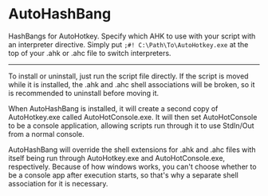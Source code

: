 # AutoHashBang
HashBangs for AutoHotkey.
Specify which AHK to use with your script with an interpreter directive. Simply put `;#! C:\Path\To\AutoHotkey.exe` at the top of your .ahk or .ahc file to switch interpreters.

---

To install or uninstall, just run the script file directly. If the script is moved while it is installed, the .ahk and .ahc shell associations will be broken, so it is recommended to uninstall before moving it.

When AutoHashBang is installed, it will create a second copy of AutoHotkey.exe called AutoHotConsole.exe. It will then set AutoHotConsole to be a console application, allowing scripts run through it to use StdIn/Out from a normal console.

AutoHashBang will override the shell extensions for .ahk and .ahc files with itself being run through AutoHotkey.exe and AutoHotConsole.exe, respectively. Because of how windows works, you can't choose whether to be a console app after execution starts, so that's why a separate shell association for it is necessary.